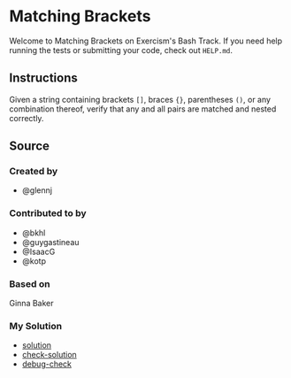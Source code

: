 # Matching Brackets

Welcome to Matching Brackets on Exercism's Bash Track.
If you need help running the tests or submitting your code, check out `HELP.md`.

## Instructions

Given a string containing brackets `[]`, braces `{}`, parentheses `()`,
or any combination thereof, verify that any and all pairs are matched
and nested correctly.

## Source

### Created by

- @glennj

### Contributed to by

- @bkhl
- @guygastineau
- @IsaacG
- @kotp

### Based on

Ginna Baker

### My Solution

- [solution](./matching_brackets.sh)
- [check-solution](./run-tests-bats.txt)
- [debug-check](./run-tests-debug.txt)
